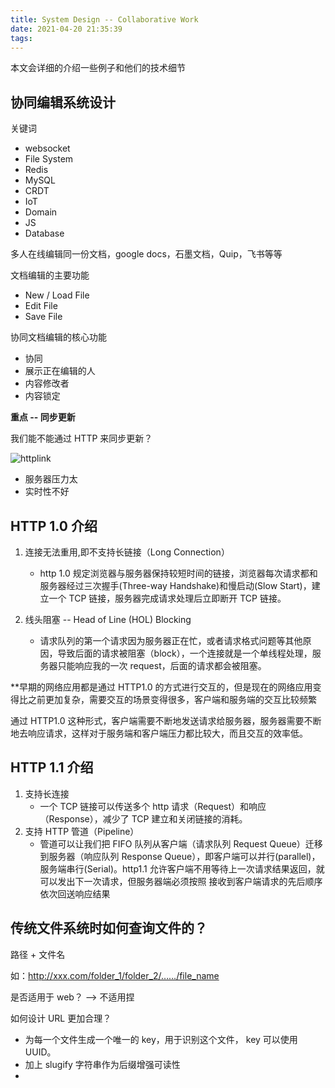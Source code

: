 ```yaml
---
title: System Design -- Collaborative Work
date: 2021-04-20 21:35:39
tags:
---
```


本文会详细的介绍一些例子和他们的技术细节

## 协同编辑系统设计

关键词

- websocket
- File System
- Redis
- MySQL
- CRDT
- IoT
- Domain
- JS
- Database

多人在线编辑同一份文档，google docs，石墨文档，Quip，飞书等等

文档编辑的主要功能

- New / Load File
- Edit File
- Save File

协同文档编辑的核心功能

- 协同
- 展示正在编辑的人
- 内容修改者
- 内容锁定

**重点 -- 同步更新**

我们能不能通过 HTTP 来同步更新？

![httplink](http_link.png)

- 服务器压力太
- 实时性不好

## HTTP 1.0 介绍

1. 连接无法重用,即不支持长链接（Long Connection）

   - http 1.0 规定浏览器与服务器保持较短时间的链接，浏览器每次请求都和服务器经过三次握手(Three-way Handshake)和慢启动(Slow Start)，建立一个 TCP 链接，服务器完成请求处理后立即断开 TCP 链接。

2. 线头阻塞 -- Head of Line (HOL) Blocking

   - 请求队列的第一个请求因为服务器正在忙，或者请求格式问题等其他原因，导致后面的请求被阻塞（block），一个连接就是一个单线程处理，服务器只能响应我的一次 request，后面的请求都会被阻塞。

\*\*早期的网络应用都是通过 HTTP1.0 的方式进行交互的，但是现在的网络应用变得比之前更加复杂，需要交互的场景变得很多，客户端和服务端的交互比较频繁

通过 HTTP1.0 这种形式，客户端需要不断地发送请求给服务器，服务器需要不断地去响应请求，这样对于服务端和客户端压力都比较大，而且交互的效率低。

## HTTP 1.1 介绍

1. 支持长连接
   - 一个 TCP 链接可以传送多个 http 请求（Request）和响应（Response），减少了 TCP 建立和关闭链接的消耗。
2. 支持 HTTP 管道（Pipeline）
   - 管道可以让我们把 FIFO 队列从客户端（请求队列 Request Queue）迁移到服务器（响应队列
     Response Queue），即客户端可以并行(parallel)，服务端串行(Serial)。http1.1 允许客户端不用等待上一次请求结果返回，就可以发出下一次请求，但服务器端必须按照
     接收到客户端请求的先后顺序依次回送响应结果

## 传统文件系统时如何查询文件的？

路径 + 文件名

如：http://xxx.com/folder_1/folder_2/……/file_name

是否适用于 web？ --> 不适用捏

如何设计 URL 更加合理？

- 为每一个文件生成一个唯一的 key，用于识别这个文件， key 可以使用 UUID。
- 加上 slugify 字符串作为后缀增强可读性
-
